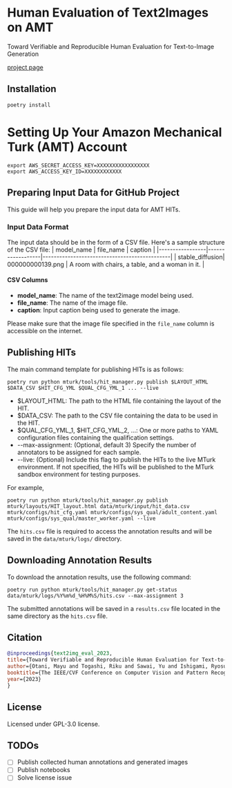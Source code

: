 # Human Evaluation of Text2Images on AMT
Toward Verifiable and Reproducible Human Evaluation for Text-to-Image Generation

[project page](https://mayu-ot.github.io/tti-human-eval/)

## Installation
```shell
poetry install
```

# Setting Up Your Amazon Mechanical Turk (AMT) Account
```shell
export AWS_SECRET_ACCESS_KEY=XXXXXXXXXXXXXXXXX
export AWS_ACCESS_KEY_ID=XXXXXXXXXXXX
```

## Preparing Input Data for GitHub Project
This guide will help you prepare the input data for AMT HITs.

### Input Data Format
The input data should be in the form of a CSV file.
Here's a sample structure of the CSV file:
| model_name      | file_name        | caption                                      |
|-----------------|------------------|----------------------------------------------|
| stable_diffusion| 000000000139.png | A room with chairs, a table, and a woman in it. |

#### CSV Columns
- **model_name**: The name of the text2image model being used.
- **file_name**: The name of the image file.
- **caption**: Input caption being used to generate the image.

Please make sure that the image file specified in the `file_name` column is accessible on the internet.

## Publishing HITs
The main command template for publishing HITs is as follows:
```shell
poetry run python mturk/tools/hit_manager.py publish $LAYOUT_HTML $DATA_CSV $HIT_CFG_YML $QUAL_CFG_YML_1 ... --live
```

- $LAYOUT_HTML: The path to the HTML file containing the layout of the HIT.
- $DATA_CSV: The path to the CSV file containing the data to be used in the HIT.
- $QUAL_CFG_YML_1, $HIT_CFG_YML_2, ...: One or more paths to YAML configuration files containing the qualification settings.
- --max-assignment: (Optional, default 3) Specify the number of annotators to be assigned for each sample.
- --live: (Optional) Include this flag to publish the HITs to the live MTurk environment. If not specified, the HITs will be published to the MTurk sandbox environment for testing purposes.

For example,
```shell
poetry run python mturk/tools/hit_manager.py publish mturk/layouts/HIT_layout.html data/mturk/input/hit_data.csv mturk/configs/hit_cfg.yaml mturk/configs/sys_qual/adult_content.yaml mturk/configs/sys_qual/master_worker.yaml --live
```

The `hits.csv` file is required to access the annotation results and will be saved in the `data/mturk/logs/` directory.

## Downloading Annotation Results
To download the annotation results, use the following command:
```shell
poetry run python mturk/tools/hit_manager.py get-status data/mturk/logs/%Y%m%d_%H%M%S/hits.csv --max-assignment 3
```

The submitted annotations will be saved in a `results.csv` file located in the same directory as the `hits.csv` file.

## Citation
```bibtex
@inproceedings{text2img_eval_2023,
title={Toward Verifiable and Reproducible Human Evaluation for Text-to-Image Generation},
author={Otani, Mayu and Togashi, Riku and Sawai, Yu and Ishigami, Ryosuke and Nakashima, Yuta and Rahtu, Esa and Heikkilä, Janne and Satoh, Shin’ichi},
booktitle={The IEEE/CVF Conference on Computer Vision and Pattern Recognition},
year={2023}
}
```

## License
Licensed under GPL-3.0 license.

## TODOs
- [ ] Publish collected human annotations and generated images
- [ ] Publish notebooks
- [ ] Solve license issue